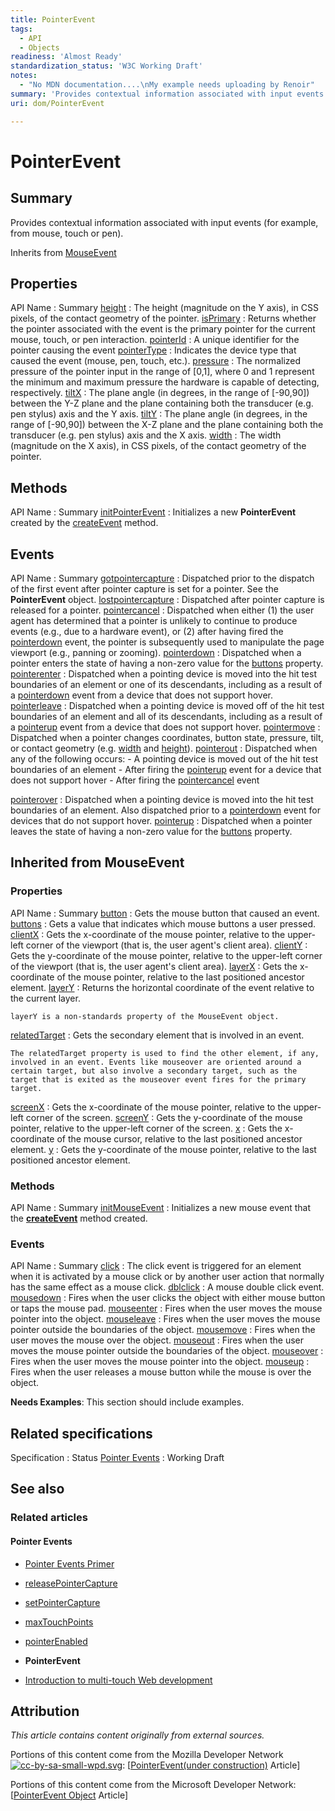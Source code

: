```yaml
---
title: PointerEvent
tags:
  - API
  - Objects
readiness: 'Almost Ready'
standardization_status: 'W3C Working Draft'
notes:
  - "No MDN documentation....\nMy example needs uploading by Renoir"
summary: 'Provides contextual information associated with input events (for example, from mouse, touch or pen).'
uri: dom/PointerEvent

---
```

# PointerEvent

## Summary

Provides contextual information associated with input events (for example, from mouse, touch or pen).

<span data-meta="subclass_of" data-type="key">Inherits from <span data-type="value">[MouseEvent](/dom/MouseEvent)</span></span>

## Properties

API Name
:   Summary
[height](/dom/PointerEvent/height)
:   The height (magnitude on the Y axis), in CSS pixels, of the contact geometry of the pointer.
[isPrimary](/dom/PointerEvent/isPrimary)
:   Returns whether the pointer associated with the event is the primary pointer for the current mouse, touch, or pen interaction.
[pointerId](/dom/PointerEvent/pointerId)
:   A unique identifier for the pointer causing the event
[pointerType](/dom/PointerEvent/pointerType)
:   Indicates the device type that caused the event (mouse, pen, touch, etc.).
[pressure](/dom/PointerEvent/pressure)
:   The normalized pressure of the pointer input in the range of [0,1], where 0 and 1 represent the minimum and maximum pressure the hardware is capable of detecting, respectively.
[tiltX](/dom/PointerEvent/tiltX)
:   The plane angle (in degrees, in the range of [-90,90]) between the Y-Z plane and the plane containing both the transducer (e.g. pen stylus) axis and the Y axis.
[tiltY](/dom/PointerEvent/tiltY)
:   The plane angle (in degrees, in the range of [-90,90]) between the X-Z plane and the plane containing both the transducer (e.g. pen stylus) axis and the X axis.
[width](/dom/PointerEvent/width)
:   The width (magnitude on the X axis), in CSS pixels, of the contact geometry of the pointer.

## Methods

API Name
:   Summary
[initPointerEvent](/dom/PointerEvent/initPointerEvent)
:   Initializes a new **PointerEvent** created by the [createEvent](/dom/Document/createEvent) method.

## Events

API Name
:   Summary
[gotpointercapture](/dom/PointerEvent/gotpointercapture)
:   Dispatched prior to the dispatch of the first event after pointer capture is set for a pointer. See the **PointerEvent** object.
[lostpointercapture](/dom/PointerEvent/lostpointercapture)
:   Dispatched after pointer capture is released for a pointer.
[pointercancel](/dom/PointerEvent/pointercancel)
:   Dispatched when either (1) the user agent has determined that a pointer is unlikely to continue to produce events (e.g., due to a hardware event), or (2) after having fired the [pointerdown](/dom/PointerEvent/pointerdown) event, the pointer is subsequently used to manipulate the page viewport (e.g., panning or zooming).
[pointerdown](/dom/PointerEvent/pointerdown)
:   Dispatched when a pointer enters the state of having a non-zero value for the [buttons](/dom/MouseEvent/buttons) property.
[pointerenter](/dom/PointerEvent/pointerenter)
:   Dispatched when a pointing device is moved into the hit test boundaries of an element or one of its descendants, including as a result of a [pointerdown](/dom/PointerEvent/pointerdown) event from a device that does not support hover.
[pointerleave](/dom/PointerEvent/pointerleave)
:   Dispatched when a pointing device is moved off of the hit test boundaries of an element and all of its descendants, including as a result of a [pointerup](/dom/PointerEvent/pointerup) event from a device that does not support hover.
[pointermove](/dom/PointerEvent/pointermove)
:   Dispatched when a pointer changes coordinates, button state, pressure, tilt, or contact geometry (e.g. [width](/dom/PointerEvent/width) and [height](/dom/PointerEvent/height)).
[pointerout](/dom/PointerEvent/pointerout)
:   Dispatched when any of the following occurs:
    -   A pointing device is moved out of the hit test boundaries of an element
    -   After firing the [pointerup](/dom/PointerEvent/pointerup) event for a device that does not support hover
    -   After firing the [pointercancel](/dom/PointerEvent/pointercancel) event

[pointerover](/dom/PointerEvent/pointerover)
:   Dispatched when a pointing device is moved into the hit test boundaries of an element. Also dispatched prior to a [pointerdown](/dom/PointerEvent/pointerdown) event for devices that do not support hover.
[pointerup](/dom/PointerEvent/pointerup)
:   Dispatched when a pointer leaves the state of having a non-zero value for the [buttons](/dom/MouseEvent/buttons) property.

## Inherited from MouseEvent

### Properties

API Name
:   Summary
[button](/dom/MouseEvent/button)
:   Gets the mouse button that caused an event.
[buttons](/dom/MouseEvent/buttons)
:   Gets a value that indicates which mouse buttons a user pressed.
[clientX](/dom/MouseEvent/clientX)
:   Gets the x-coordinate of the mouse pointer, relative to the upper-left corner of the viewport (that is, the user agent's client area).
[clientY](/dom/MouseEvent/clientY)
:   Gets the y-coordinate of the mouse pointer, relative to the upper-left corner of the viewport (that is, the user agent's client area).
[layerX](/dom/MouseEvent/layerX)
:   Gets the x-coordinate of the mouse pointer, relative to the last positioned ancestor element.
[layerY](/dom/MouseEvent/layerY)
:   Returns the horizontal coordinate of the event relative to the current layer.

    layerY is a non-standards property of the MouseEvent object.

[relatedTarget](/dom/MouseEvent/relatedTarget)
:   Gets the secondary element that is involved in an event.

    The relatedTarget property is used to find the other element, if any, involved in an event. Events like mouseover are oriented around a certain target, but also involve a secondary target, such as the target that is exited as the mouseover event fires for the primary target.

[screenX](/dom/MouseEvent/screenX)
:   Gets the x-coordinate of the mouse pointer, relative to the upper-left corner of the screen.
[screenY](/dom/MouseEvent/screenY)
:   Gets the y-coordinate of the mouse pointer, relative to the upper-left corner of the screen.
[x](/dom/MouseEvent/x)
:   Gets the x-coordinate of the mouse cursor, relative to the last positioned ancestor element.
[y](/dom/MouseEvent/y)
:   Gets the y-coordinate of the mouse pointer, relative to the last positioned ancestor element.

### Methods

API Name
:   Summary
[initMouseEvent](/dom/MouseEvent/initMouseEvent)
:   Initializes a new mouse event that the [**createEvent**](/dom/Document/createEvent) method created.

### Events

API Name
:   Summary
[click](/dom/MouseEvent/click)
:   The click event is triggered for an element when it is activated by a mouse click or by another user action that normally has the same effect as a mouse click.
[dblclick](/dom/MouseEvent/dblclick)
:   A mouse double click event.
[mousedown](/dom/MouseEvent/mousedown)
:   Fires when the user clicks the object with either mouse button or taps the mouse pad.
[mouseenter](/dom/MouseEvent/mouseenter)
:   Fires when the user moves the mouse pointer into the object.
[mouseleave](/dom/MouseEvent/mouseleave)
:   Fires when the user moves the mouse pointer outside the boundaries of the object.
[mousemove](/dom/MouseEvent/mousemove)
:   Fires when the user moves the mouse over the object.
[mouseout](/dom/MouseEvent/mouseout)
:   Fires when the user moves the mouse pointer outside the boundaries of the object.
[mouseover](/dom/MouseEvent/mouseover)
:   Fires when the user moves the mouse pointer into the object.
[mouseup](/dom/MouseEvent/mouseup)
:   Fires when the user releases a mouse button while the mouse is over the object.

**Needs Examples**: This section should include examples.

## Related specifications

Specification
:   Status
[Pointer Events](http://www.w3.org/TR/pointerevents/)
:   Working Draft

## See also

### Related articles

#### Pointer Events

-   [Pointer Events Primer](/concepts/Pointer_Events)

-   [releasePointerCapture](/dom/Element/releasePointerCapture)

-   [setPointerCapture](/dom/Element/setPointerCapture)

-   [maxTouchPoints](/dom/Navigator/maxTouchPoints)

-   [pointerEnabled](/dom/Navigator/pointerEnabled)

-   **PointerEvent**

-   [Introduction to multi-touch Web development](/tutorials/mobile_touch)

## Attribution

*This article contains content originally from external sources.*

Portions of this content come from the Mozilla Developer Network [![cc-by-sa-small-wpd.svg](/assets/thumb/8/8c/cc-by-sa-small-wpd.svg/120px-cc-by-sa-small-wpd.svg.png)](http://creativecommons.org/licenses/by-sa/3.0/us/): [[PointerEvent(under construction)](https://developer.mozilla.org/en-US/docs/Web/API/PointerEvent) Article]

Portions of this content come from the Microsoft Developer Network: [[PointerEvent Object](http://msdn.microsoft.com/en-us/library/ie/hh772103(v=vs.85).aspx) Article]

